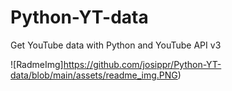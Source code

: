 # Python-YT-data
Get YouTube data with Python and YouTube API v3

![RadmeImg]https://github.com/josippr/Python-YT-data/blob/main/assets/readme_img.PNG)
